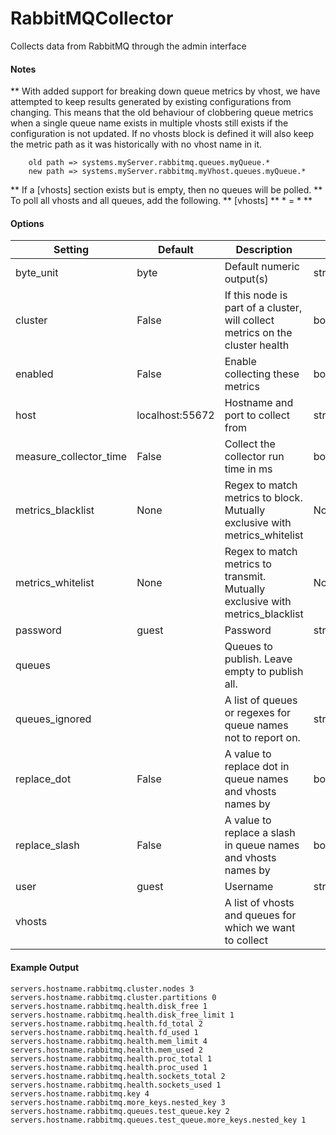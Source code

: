 <!--This file was generated from the python source
Please edit the source to make changes
-->
RabbitMQCollector
=====

Collects data from RabbitMQ through the admin interface

#### Notes
  ** With added support for breaking down queue metrics by vhost, we have
     attempted to keep results generated by existing configurations from
     changing. This means that the old behaviour of clobbering queue metrics
     when a single queue name exists in multiple vhosts still exists if the
     configuration is not updated. If no vhosts block is defined it will also
     keep the metric path as it was historically with no vhost name in it.

        old path => systems.myServer.rabbitmq.queues.myQueue.*
        new path => systems.myServer.rabbitmq.myVhost.queues.myQueue.*

  ** If a [vhosts] section exists but is empty, then no queues will be polled.
  ** To poll all vhosts and all queues, add the following.
  **   [vhosts]
  **   * = *
  **

#### Options

Setting | Default | Description | Type
--------|---------|-------------|-----
byte_unit | byte | Default numeric output(s) | str
cluster | False | If this node is part of a cluster, will collect metrics on the cluster health | bool
enabled | False | Enable collecting these metrics | bool
host | localhost:55672 | Hostname and port to collect from | str
measure_collector_time | False | Collect the collector run time in ms | bool
metrics_blacklist | None | Regex to match metrics to block. Mutually exclusive with metrics_whitelist | NoneType
metrics_whitelist | None | Regex to match metrics to transmit. Mutually exclusive with metrics_blacklist | NoneType
password | guest | Password | str
queues |  | Queues to publish. Leave empty to publish all. | 
queues_ignored |  | A list of queues or regexes for queue names not to report on. | str
replace_dot | False | A value to replace dot in queue names and vhosts names by | bool
replace_slash | False | A value to replace a slash in queue names and vhosts names by | bool
user | guest | Username | str
vhosts |  | A list of vhosts and queues for which we want to collect | 

#### Example Output

```
servers.hostname.rabbitmq.cluster.nodes 3
servers.hostname.rabbitmq.cluster.partitions 0
servers.hostname.rabbitmq.health.disk_free 1
servers.hostname.rabbitmq.health.disk_free_limit 1
servers.hostname.rabbitmq.health.fd_total 2
servers.hostname.rabbitmq.health.fd_used 1
servers.hostname.rabbitmq.health.mem_limit 4
servers.hostname.rabbitmq.health.mem_used 2
servers.hostname.rabbitmq.health.proc_total 1
servers.hostname.rabbitmq.health.proc_used 1
servers.hostname.rabbitmq.health.sockets_total 2
servers.hostname.rabbitmq.health.sockets_used 1
servers.hostname.rabbitmq.key 4
servers.hostname.rabbitmq.more_keys.nested_key 3
servers.hostname.rabbitmq.queues.test_queue.key 2
servers.hostname.rabbitmq.queues.test_queue.more_keys.nested_key 1
```

